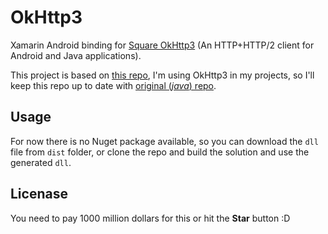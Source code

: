 # OkHttp3
 Xamarin Android binding for [Square OkHttp3](https://github.com/square/okhttp) (An HTTP+HTTP/2 client for Android and Java applications).

This project is based on [this repo](https://github.com/mattleibow/square-bindings), I'm using OkHttp3 in my projects, so I'll keep this repo up to date with [original (_java_) repo](https://github.com/square/okhttp).

## Usage
For now there is no Nuget package available, so you can download the `dll` file from `dist` folder, or clone the repo and build the solution and use the generated `dll`.

## Licenase
You need to pay 1000 million dollars for this or hit the __Star__ button :D
